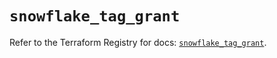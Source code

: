 # `snowflake_tag_grant`

Refer to the Terraform Registry for docs: [`snowflake_tag_grant`](https://registry.terraform.io/providers/snowflake-labs/snowflake/0.87.2/docs/resources/tag_grant).
